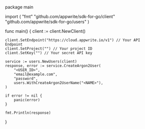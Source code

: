 package main

import (
    "fmt"
    "github.com/appwrite/sdk-for-go/client"
    "github.com/appwrite/sdk-for-go/users"
)

func main() {
    client := client.NewClient()

    client.SetEndpoint("https://cloud.appwrite.io/v1") // Your API Endpoint
    client.SetProject("") // Your project ID
    client.SetKey("") // Your secret API key

    service := users.NewUsers(client)
    response, error := service.CreateArgon2User(
        "<USER_ID>",
        "email@example.com",
        "password",
        users.WithCreateArgon2UserName("<NAME>"),
    )

    if error != nil {
        panic(error)
    }

    fmt.Println(response)
}
